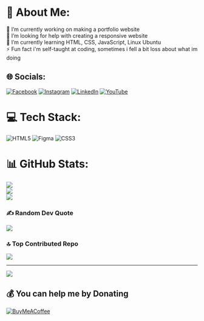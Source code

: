 # 💫 About Me:
🔭 I’m currently working on making a portfolio website<br>🤝 I’m looking for help with creating a responsive website<br>🌱 I’m currently learning HTML, CSS, JavaScript, Linux Ubuntu<br>⚡ Fun fact i'm self-taught at coding, sometimes i fell a bit loss about what im doing


## 🌐 Socials:
[![Facebook](https://img.shields.io/badge/Facebook-%231877F2.svg?logo=Facebook&logoColor=white)](https://facebook.com/https://www.facebook.com/ismail.dickysetiawan?mibextid=LQQJ4d) [![Instagram](https://img.shields.io/badge/Instagram-%23E4405F.svg?logo=Instagram&logoColor=white)](https://instagram.com/https://www.instagram.com/maildickys?igsh=MTZrMmZ3ZzJnMzY3bA%3D%3D&utm_source=qr) [![LinkedIn](https://img.shields.io/badge/LinkedIn-%230077B5.svg?logo=linkedin&logoColor=white)](https://linkedin.com/in/https://www.linkedin.com/in/ismail-dicky-s-348867184?utm_source=share&utm_campaign=share_via&utm_content=profile&utm_medium=ios_app) [![YouTube](https://img.shields.io/badge/YouTube-%23FF0000.svg?logo=YouTube&logoColor=white)](https://youtube.com/@https://youtube.com/@maildickys?si=M1S0W33MhrpU8rZS) 

# 💻 Tech Stack:
![HTML5](https://img.shields.io/badge/html5-%23E34F26.svg?style=for-the-badge&logo=html5&logoColor=white) ![Figma](https://img.shields.io/badge/figma-%23F24E1E.svg?style=for-the-badge&logo=figma&logoColor=white) ![CSS3](https://img.shields.io/badge/css3-%231572B6.svg?style=for-the-badge&logo=css3&logoColor=white)
# 📊 GitHub Stats:
![](https://github-readme-stats.vercel.app/api?username=Ismaildickys&theme=dark&hide_border=false&include_all_commits=false&count_private=false)<br/>
![](https://github-readme-streak-stats.herokuapp.com/?user=Ismaildickys&theme=dark&hide_border=false)<br/>
![](https://github-readme-stats.vercel.app/api/top-langs/?username=Ismaildickys&theme=dark&hide_border=false&include_all_commits=false&count_private=false&layout=compact)

### ✍️ Random Dev Quote
![](https://quotes-github-readme.vercel.app/api?type=horizontal&theme=radical)

### 🔝 Top Contributed Repo
![](https://github-contributor-stats.vercel.app/api?username=Ismaildickys&limit=5&theme=dark&combine_all_yearly_contributions=true)

---
[![](https://visitcount.itsvg.in/api?id=Ismaildickys&icon=2&color=9)](https://visitcount.itsvg.in)

  ## 💰 You can help me by Donating
  [![BuyMeACoffee](https://img.shields.io/badge/Buy%20Me%20a%20Coffee-ffdd00?style=for-the-badge&logo=buy-me-a-coffee&logoColor=black)](https://buymeacoffee.com/buymeacoffee.com/maildickys) 

  
<!-- Proudly created with GPRM ( https://gprm.itsvg.in ) -->
